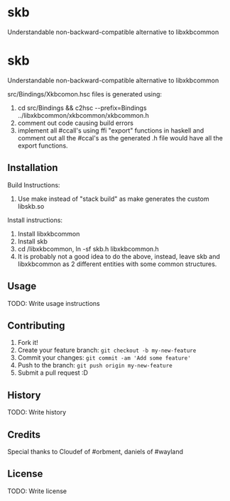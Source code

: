 # skb
Understandable non-backward-compatible alternative to libxkbcommon

# skb

Understandable non-backward-compatible alternative to libxkbcommon

src/Bindings/Xkbcomon.hsc files is generated using:

1. cd src/Bindings && c2hsc --prefix=Bindings ../libxkbcommon/xkbcommon/xkbcommon.h
2. comment out code causing build errors
3. implement all #ccall's using ffi "export" functions in haskell and comment out all the #ccal's as the generated .h file would have all the export functions.

## Installation

Build Instructions:
1.   Use make instead of "stack build" as make generates the custom libskb.so

Install instructions:
1. Install libxkbcommon
2. Install skb
3. cd <include directory>/libxkbcommon, ln -sf skb.h libxkbcommon.h
4. It is probably not a good idea to do the above, instead, leave skb and libxkbcommon as 2 different entities with some common structures.

## Usage

TODO: Write usage instructions

## Contributing

1. Fork it!
2. Create your feature branch: `git checkout -b my-new-feature`
3. Commit your changes: `git commit -am 'Add some feature'`
4. Push to the branch: `git push origin my-new-feature`
5. Submit a pull request :D

## History

TODO: Write history

## Credits

Special thanks to Cloudef of #orbment, daniels of #wayland

## License

TODO: Write license
